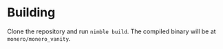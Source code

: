 # Building
Clone the repository and run ``nimble build``.
The compiled binary will be at ``monero/monero_vanity``.
